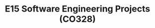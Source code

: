 ---
layout: project_batch
title: E15 Software Engineering Projects (CO328)
permalink: /co328/e15/
has_children: true
parent: Software Engineering Projects (CO328)
batch: e15
code: co328

search_exclude: true
default_thumb_image: /data/categories/co328/thumbnail.jpg
description: This section contains projects conducted as a partial requirement to complete the course CO328 - Software Engineering. Usually, these projects are conducted by groups of 3 students. The course focus on using software architectures and software project management experience.
---